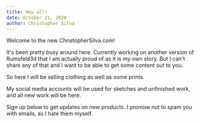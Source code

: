 ```yaml
---
title: Hey all!
date: October 21, 2020
author: Christopher Silva
---
```

Welcome to the new ChristopherSilva.com!

It's been pretty busy around here. Currently working on another version of Rumsfeld3d that I am actually proud of as it is my own story. But I can't share any of that and I want to be able to get some content out to you.

So here I will be selling clothing as well as some prints.

My social media accounts will be used for sketches and unfinished work, and all new work will be here.

Sign up below to get updates on new products. I promise not to spam you with emails, as I hate them myself.